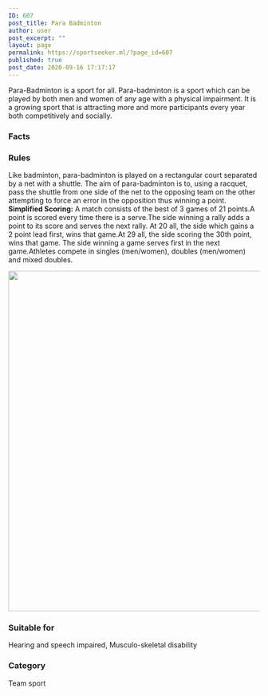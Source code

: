```yaml
---
ID: 607
post_title: Para Badminton
author: user
post_excerpt: ""
layout: page
permalink: https://sportseeker.ml/?page_id=607
published: true
post_date: 2020-09-16 17:17:17
---
```

<p>Para-Badminton is a sport for all. Para-badminton is a sport which can be played by both men and women of any age with a physical impairment. It is a growing sport that is attracting more and more participants every year both competitively and socially.</p><!-- wp:themeisle-blocks/advanced-columns {"id":"wp-block-themeisle-blocks-advanced-columns-e3aae725"} -->
<!-- /wp:themeisle-blocks/advanced-columns -->		
			<h3>Facts</h3>		
				<h3>
					Rules
				</h3>
								<p>Like badminton, para-badminton is played on a rectangular court separated by a net with a shuttle. The aim of para-badminton is to, using a racquet, pass the shuttle from one side of the net to the opposing team on the other attempting to force an error in the opposition thus winning a point. <br>
<b>Simplified Scoring:</b>
A match consists of the best of 3 games of 21 points.A point is scored every time there is a serve.The side winning a rally adds a point to its score and serves the next rally.
At 20 all, the side which gains a 2 point lead first, wins that game.At 29 all, the side scoring the 30th point, wins that game.
The side winning a game serves first in the next game.Athletes compete in singles (men/women), doubles (men/women) and mixed doubles.  </p>
										<img width="1024" height="683" src="https://sportseeker.ml/wp-content/uploads/2020/09/ParaBadminton-1.jpg" alt="" loading="lazy" srcset="https://sportseeker.ml/wp-content/uploads/2020/09/ParaBadminton-1.jpg 1024w, https://sportseeker.ml/wp-content/uploads/2020/09/ParaBadminton-1-300x200.jpg 300w, https://sportseeker.ml/wp-content/uploads/2020/09/ParaBadminton-1-768x512.jpg 768w" sizes="(max-width: 1024px) 100vw, 1024px" />											
				<h3>
					Suitable for
				</h3>
								<p>Hearing and speech impaired, Musculo-skeletal disability</p>
				<h3>
					Category
				</h3>
								<p>Team sport</p>
